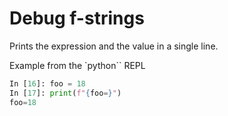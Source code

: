 # Debug f-strings

Prints the expression and the value in a single line.

Example from the `python`` REPL

```python
In [16]: foo = 18
In [17]: print(f"{foo=}")
foo=18
```